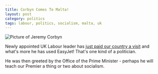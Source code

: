 ```yaml
---
title: Corbyn Comes To Malta!
layout: post
category: politics
tags: labour, politics, socialism, malta, uk
---
```


![Picture of Jeremy Corbyn](https://cdn-attachments.timesofmalta.com/cb6de655f38acace75dbf27b3a95dad05fa8c657-1450873355-567a920b-620x348.jpg)

Newly appointed UK Labour leader has [just paid our country a visit](http://www.timesofmalta.com/articles/view/20151223/local/jeremy-corbyn-in-malta-on-private-visit.596675#.VnqyEA-jCQc.facebook) 
and what's more he has used EasyJet! That's one kind of a politician.

He was then greeted by the Office of the Prime Minister - perhaps he will teach our Premier a thing or two about socialism.
